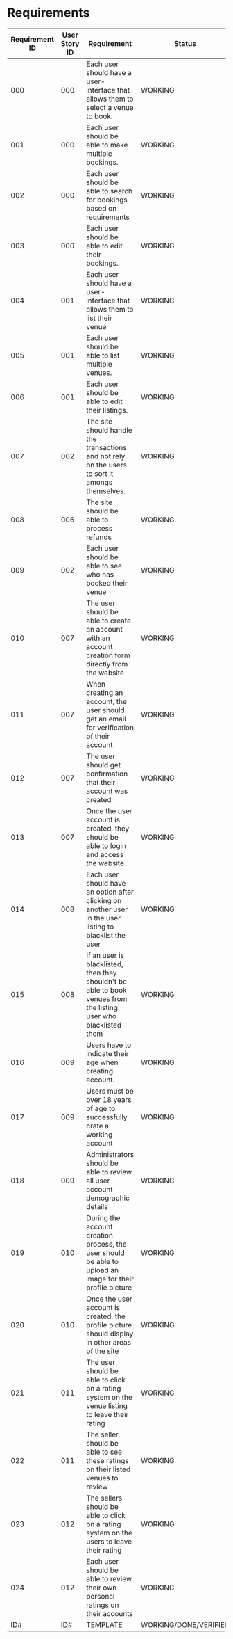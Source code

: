 # Requirements

| Requirement ID | User Story ID | Requirement | Status |
|----------------|---------------|-------------|--------|
|            000 |           000 | Each user should have a user-interface that allows them to select a venue to book. | WORKING |
|            001 |           000 | Each user should be able to make multiple bookings. | WORKING |
|            002 |           000 | Each user should be able to search for bookings based on requirements | WORKING |
|            003 |           000 | Each user should be able to edit their bookings. | WORKING |
|            004 |           001 | Each user should have a user-interface that allows them to list their venue | WORKING |
|            005 |           001 | Each user should be able to list multiple venues. | WORKING |
|            006 |           001 | Each user should be able to edit their listings. | WORKING |
|            007 |           002 | The site should handle the transactions and not rely on the users to sort it amongs themselves. | WORKING |
|            008 |           006 | The site should be able to process refunds | WORKING |
|            009 |           002 | Each user should be able to see who has booked their venue | WORKING |
|            010 |           007 | The user should be able to create an account with an account creation form directly from the website | WORKING |
|            011 |           007 | When creating an account, the user should get an email for verification of their account | WORKING |
|            012 |           007 | The user should get confirmation that their account was created | WORKING |
|            013 |           007 | Once the user account is created, they should be able to login and access the website | WORKING |
|            014 |           008 | Each user should have an option after clicking on another user in the user listing to blacklist the user | WORKING |
|            015 |           008 | If an user is blacklisted, then they shouldn't be able to book venues from the listing user who blacklisted them | WORKING |
|            016 |           009 | Users have to indicate their age when creating account. | WORKING |
|            017 |           009 | Users must be over 18 years of age to successfully crate a working account | WORKING |
|            018 |           009 | Administrators should be able to review all user account demographic details | WORKING |
|            019 |           010 | During the account creation process, the user should be able to upload an image for their profile picture | WORKING |
|            020 |           010 | Once the user account is created, the profile picture should display in other areas of the site | WORKING |
|            021 |           011 | The user should be able to click on a rating system on the venue listing to leave their rating | WORKING |
|            022 |           011 | The seller should be able to see these ratings on their listed venues to review | WORKING |
|            023 |           012 | The sellers should be able to click on a rating system on the users to leave their rating | WORKING |
|            024 |           012 | Each user should be able to review their own personal ratings on their accounts | WORKING |
|            ID# |           ID# | TEMPLATE | WORKING/DONE/VERIFIED |

